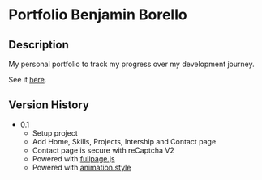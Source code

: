 # Portfolio Benjamin Borello 

## Description

My personal portfolio to track my progress over my development journey.

See it <a href="https://nimajjj.github.io/Portfolio/" target="_blank">here</a>.

## Version History

* 0.1
    * Setup project
    * Add Home, Skills, Projects, Intership and Contact page
    * Contact page is secure with reCaptcha V2
    * Powered with <a href="https://github.com/alvarotrigo/fullpage.js" target="_blank">fullpage.js</a>
    * Powered with <a href="https://animate.style/" target="_blank">animation.style</a>


